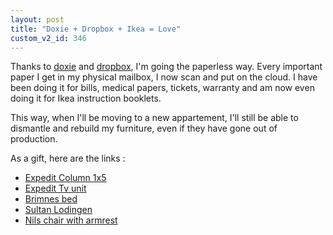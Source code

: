 ```yaml
---
layout: post
title: "Doxie + Dropbox + Ikea = Love"
custom_v2_id: 346
---
```


<p>Thanks to <a title="Get Doxie !" href="http://getdoxie.com/">doxie</a> and <a href="http://www.dropbox.com/">dropbox</a>, I'm going the paperless way. Every important paper I get in my physical mailbox, I now scan and put on the cloud. I have been doing it for bills, medical papers, tickets, warranty and am now even doing it for Ikea instruction booklets.</p>
<p>This way, when I'll be moving to a new appartement, I'll still be able to dismantle and rebuild my furniture, even if they have gone out of production.</p>
<p>As a gift, here are the links :</p>
<ul>
<li><a href="https://www.dropbox.com/s/xdv1u9dk80488ly/Ikea%20-%20Colonne%20Expedit.pdf">Expedit Column 1x5</a></li>
<li><a href="https://www.dropbox.com/s/x3c6sm31xpbnijf/Ikea%20-%20Meuble%20t%C3%A9l%C3%A9%20Expedit.pdf">Expedit Tv unit</a></li>
<li><a href="https://www.dropbox.com/s/9ja1n497x9h186a/Ikea%20-%20Lit%20Brimnes.pdf">Brimnes bed</a></li>
<li><a href="https://www.dropbox.com/s/f7l5kw5ox6q45pi/Sommier%20Ikea%20Sultan%20Lodingen%20Booklet.pdf">Sultan Lodingen</a></li>
<li><a href="https://www.dropbox.com/s/3agihtb9akad7vm/Ikea%20-%20Fauteuil%20Nils.pdf">Nils chair with armrest</a></li>
</ul>
